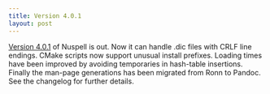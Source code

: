 ```yaml
---
title: Version 4.0.1
layout: post
---
```

[Version 4.0.1](https://github.com/nuspell/nuspell/releases/tag/v4.0.1) of Nuspell is out. Now it can handle .dic files with CRLF line endings. CMake scripts now support unusual install prefixes. Loading times have been improved by avoiding temporaries in hash-table insertions. Finally the man-page generations has been migrated from Ronn to Pandoc. See the changelog for further details.

